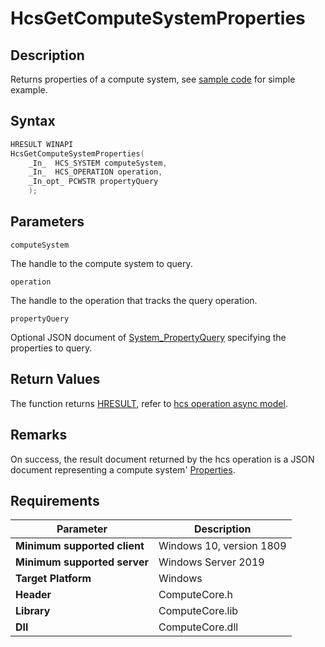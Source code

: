 # HcsGetComputeSystemProperties

## Description

Returns properties of a compute system, see [sample code](./tutorial.md) for simple example.

## Syntax

```cpp
HRESULT WINAPI
HcsGetComputeSystemProperties(
    _In_  HCS_SYSTEM computeSystem,
    _In_  HCS_OPERATION operation,
    _In_opt_ PCWSTR propertyQuery
    );
```

## Parameters

`computeSystem`

The handle to the compute system to query.

`operation`

The handle to the operation that tracks the query operation.

`propertyQuery`

Optional JSON document of [System_PropertyQuery](./../SchemaReference.md#System_PropertyQuery) specifying the properties to query.

## Return Values

The function returns [HRESULT](./HCSHResult.md), refer to [hcs operation async model](./../AsyncModel.md#HcsOperationResult).

## Remarks

On success, the result document returned by the hcs operation is a JSON document representing a compute system' [Properties](./../SchemaReference.md#Properties).

## Requirements

|Parameter|Description|
|---|---|
| **Minimum supported client** | Windows 10, version 1809 |
| **Minimum supported server** | Windows Server 2019 |
| **Target Platform** | Windows |
| **Header** | ComputeCore.h |
| **Library** | ComputeCore.lib |
| **Dll** | ComputeCore.dll |
